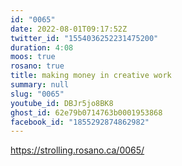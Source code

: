 ```yaml
---
id: "0065"
date: 2022-08-01T09:17:52Z
twitter_id: "1554036252231475200"
duration: 4:08
moos: true
rosano: true
title: making money in creative work
summary: null
slug: "0065"
youtube_id: DBJr5jo8BK8
ghost_id: 62e79b0714763b0001953868
facebook_id: "1855292874862982"
---
```

https://strolling.rosano.ca/0065/
